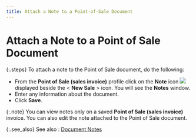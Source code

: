 ```yaml
---
title: Attach a Note to a Point-of-Sale Document
---
```


# Attach a Note to a Point of Sale Document


{:.steps}
To attach a note to the Point of Sale document,  do the following:

- From the **Point of Sale (sales invoice)** profile  click on the **Note** icon ![]({{site.pos_baseurl}}/img/pos_note_icon.gif) displayed beside the < **New 
 Sale** > icon. You will see the **Notes**  window.
- Enter any information  about the document.
- Click **Save**.



{:.note}
You can view notes only on a saved **Point 
 of Sale (sales invoice)** invoice. You can also edit the note attached  to the Point of Sale document.


{:.see_also}
See also
: [Document  Notes]({{site.pos_baseurl}}/misc/document_notes_doc_info_pos_docs.html)
